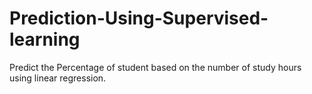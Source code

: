 # Prediction-Using-Supervised-learning
Predict the Percentage of student based on the number of study hours
using linear regression.
